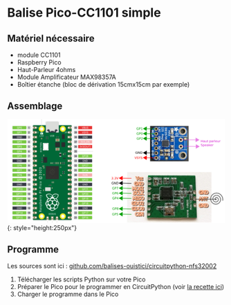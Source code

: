 # Balise Pico-CC1101 simple

## Matériel nécessaire

- module CC1101
- Raspberry Pico
- Haut-Parleur 4ohms
- Module Amplificateur MAX98357A
- Boîtier étanche (bloc de dérivation 15cmx15cm par exemple)

## Assemblage

![](plan_balise_circuitpython.jpg){: style="height:250px"}

## Programme

Les sources sont ici : 
[github.com/balises-ouistici/circuitpython-nfs32002](https://github.com/balises-ouistici/circuitpython-nfs32002)

1. Télécharger les scripts Python sur votre Pico
2. Préparer le Pico pour le programmer en CircuitPython (voir [la recette ici](../recettes/circuitpython.md))
3. Charger le programme dans le Pico
